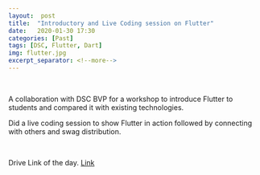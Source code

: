 ```yaml
---
layout:  post
title:  "Introductory and Live Coding session on Flutter"
date:	2020-01-30 17:30
categories: [Past]
tags: [DSC, Flutter, Dart]
img: flutter.jpg
excerpt_separator: <!--more-->
---
```

<br>

A collaboration with DSC BVP for a workshop to introduce Flutter to students and compared it with existing technologies.


<!--more-->

Did a live coding session to show Flutter in action followed by connecting with others and swag distribution.

<br/>

Drive Link of the day. <a href="https://drive.google.com/drive/folders/1ak_gQzNI3ktvUMbzBKKwEiumqN1GPtyY" target="_blank">Link</a>

<br>

